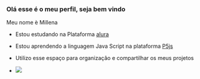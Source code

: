### Olá esse é o meu perfil, seja bem vindo 

Meu nome è Millena 
- Estou estudando na Plataforma [alura](https://www.alura.com.br/)
- Estou aprendendo a linguagem Java Script na plataforma [P5js](https://editor.p5js.org/)
- Utilizo esse espaço para organizaçâo e compartilhar os meus projetos

- ![](https://media.tenor.com/f3gvdh24PQgAAAAM/budding-pop-good.gif)
